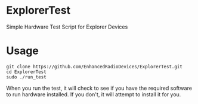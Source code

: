 # ExplorerTest
Simple Hardware Test Script for Explorer Devices

# Usage

    git clone https://github.com/EnhancedRadioDevices/ExplorerTest.git
    cd ExplorerTest
    sudo ./run_test

When you run the test, it will check to see if you have the required software to run hardware installed. If you don't, it will attempt to install it for you.
